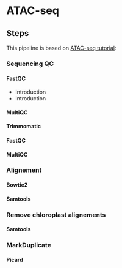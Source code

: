 # ATAC-seq
<h2 id="steps">Steps</h2>
<p id="note">
This pipeline is based on <a href="https://github.com/harvardinformatics/ATAC-seq#peak">ATAC-seq tutorial</a>:
</p>

<h3 id="qcseq">Sequencing QC</h3>
  <h4 id="fastqc">FastQC</h4>

  - Introduction 
  - Introduction 
  <h4 id="multiqc">MultiQC</h4>
 
  <h4 id="trim">Trimmomatic</h4>
  <h4 id="fastqc">FastQC</h4>
  <h4 id="multiqc">MultiQC</h4>

<h3 id="alignement">Alignement</h3>
  <h4 id="bowtie2">Bowtie2</h4>
  <h4 id="sam2bam">Samtools</h4>
  
<h3 id="chrremove">Remove chloroplast alignements</h3>
  <h4 id="rmchrom">Samtools</h4>

<h3 id="markdup">MarkDuplicate</h3>
  <h4 id="picard">Picard</h4>

  
